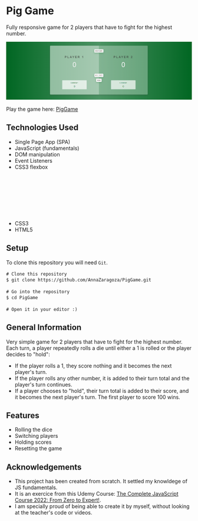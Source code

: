 # Pig Game

Fully responsive game for 2 players that have to fight for the highest number.

![Alt Text](https://github.com/AnnaZaragoza/PigGame/blob/150e85770ff8add265d8e8a6a05810edffe81539/visualization.png)

Play the game here: [PigGame](https://annazaragoza.net/piggame/)


## Technologies Used
- Single Page App (SPA)
- JavaScript (fundamentals)
- DOM manipulation
- Event Listeners
- CSS3 flexbox 
- CSS3 <svg> creation, manipulation
- HTML5


## Setup
To clone this repository you will need `Git`.

```
# Clone this repository
$ git clone https://github.com/AnnaZaragoza/PigGame.git

# Go into the repository
$ cd PigGame

# Open it in your editor :)
```

## General Information
Very simple game for 2 players that have to fight for the highest number. Each turn, a player repeatedly rolls a die until either a 1 is rolled or the player decides to "hold":
- If the player rolls a 1, they score nothing and it becomes the next player's turn.
- If the player rolls any other number, it is added to their turn total and the player's turn continues.
- If a player chooses to "hold", their turn total is added to their score, and it becomes the next player's turn.
The first player to score 100 wins.


## Features
- Rolling the dice
- Switching players
- Holding scores
- Resetting the game


## Acknowledgements
- This project has been created from scratch. It settled my knowldege of JS fundamentals.
- It is an exercice from this Udemy Course: [The Complete JavaScript Course 2022: From Zero to Expert!](https://www.udemy.com/course/the-complete-javascript-course/).
- I am specially proud of being able to create it by myself, without looking at the teacher's code or videos.